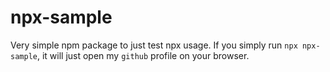 # npx-sample

Very simple npm package to just test npx usage. If you simply run 
`npx npx-sample`, it will just open my `github` profile on your browser.
